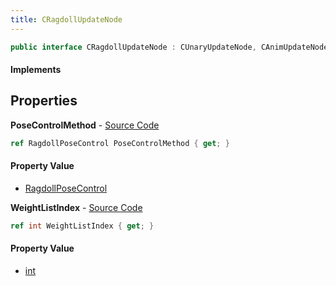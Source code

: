 ```yaml
---
title: CRagdollUpdateNode
---
```


```csharp
public interface CRagdollUpdateNode : CUnaryUpdateNode, CAnimUpdateNodeBase, ISchemaClass<CAnimUpdateNodeBase>, ISchemaClass<CUnaryUpdateNode>, ISchemaClass<CRagdollUpdateNode>, ISchemaField, ISchemaClass, INativeHandle
```

#### Implements

## Properties

**PoseControlMethod** - [Source Code](https://github.com/swiftly-solution/swiftlys2/blob/main/managed/src/SwiftlyS2.Generated/Schemas/Interfaces/CRagdollUpdateNode.cs#L18)

```csharp
ref RagdollPoseControl PoseControlMethod { get; }
```

#### Property Value

- [RagdollPoseControl](/docs/api/shared/schemadefinitions/ragdollposecontrol)

**WeightListIndex** - [Source Code](https://github.com/swiftly-solution/swiftlys2/blob/main/managed/src/SwiftlyS2.Generated/Schemas/Interfaces/CRagdollUpdateNode.cs#L16)

```csharp
ref int WeightListIndex { get; }
```

#### Property Value

- [int](https://learn.microsoft.com/dotnet/api/system.int32)

